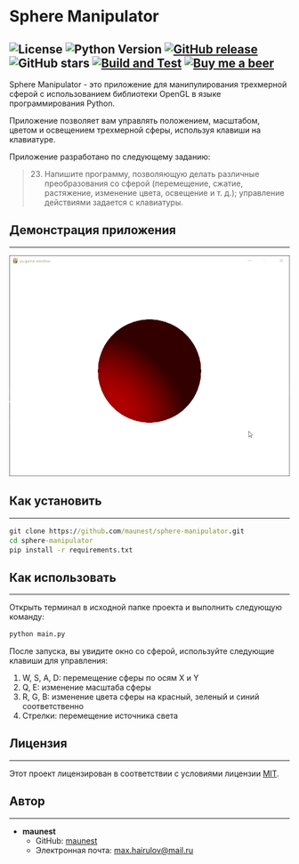 # Sphere Manipulator

![License](https://img.shields.io/badge/license-MIT-blue.svg) 
![Python Version](https://img.shields.io/badge/python-3.11.1-blue)
[![GitHub release](https://img.shields.io/github/release/maunest/sphere-manipulator.svg)](https://github.com/maunest/sphere-manipulator/releases)
![GitHub stars](https://img.shields.io/github/stars/maunest/sphere-manipulator)
[![Build and Test](https://github.com/maunest/sphere-manipulator/actions/workflows/app.yml/badge.svg?branch=main)](https://github.com/maunest/sphere-manipulator/actions/workflows/app.yml)
[![Buy me a beer](https://img.shields.io/badge/Buy%20me%20a-beer-orange)](https://i6.otzovik.com/2017/07/29/5190608/img/7789362.jpeg)
---
Sphere Manipulator - это приложение для манипулирования трехмерной сферой с использованием библиотеки OpenGL в языке программирования Python.

Приложение позволяет вам управлять положением, масштабом, цветом и освещением трехмерной сферы, используя клавиши на клавиатуре.


Приложение разработано по следующему заданию:
> 23. Напишите программу, позволяющую делать различные преобразования со сферой (перемещение, сжатие, 
> растяжение, изменение цвета, освещение и т. д.); управление действиями задается с клавиатуры.

## Демонстрация приложения

---
<img src="gif/gifDemo.gif" alt="Демонстрация">

## Как установить

---

```cmd
git clone https://github.com/maunest/sphere-manipulator.git
cd sphere-manipulator
pip install -r requirements.txt
```


## Как использовать

---
Открыть терминал в исходной папке проекта и выполнить следующую команду:
```cmd
python main.py
```

После запуска, вы увидите окно со сферой, используйте следующие клавиши для управления:

1) W, S, A, D: перемещение сферы по осям X и Y
2) Q, E: изменение масштаба сферы
3) R, G, B: изменение цвета сферы на красный, зеленый и синий соответственно
4) Стрелки: перемещение источника света

## Лицензия

---

Этот проект лицензирован в соответствии с условиями лицензии [MIT](LICENSE.md).


## Автор

---

- **maunest**
  - GitHub: [maunest](https://github.com/maunest)
  - Электронная почта: max.hairulov@mail.ru

